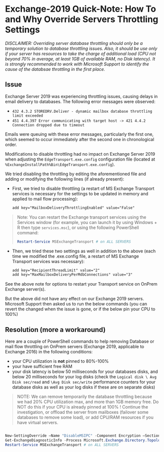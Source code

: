 # Exchange-2019 Quick-Note: How To and Why Override Servers Throttling Settings

*DISCLAIMER: Overriding server database throttling should only be a temporary solution to database throttling issues. Also, it should be use only if your server has resources to take the charge of additional load (CPU not beyond 70% in average, at least 1GB of available RAM, no Disk latency). It is strongly recommended to work with Microsoft Support to identify the cause of the databsae throttling in the first place.*

## Issue

Exchange Server 2019 was experiencing throttling issues, causing delays in email delivery to databases. The following error messages were observed:

- `432 4.3.2 STOREDRV.Deliver - dynamic mailbox database throttling limit exceeded`
- `451 4.4.397 Error communicating with target host -> 421 4.4.2 Connection dropped due to timeout`

Emails were queuing with these error messages, particularly the first one, which seemed to occur immediately after the second one in chronological order.

Modifications to disable throttling had no impact on Exchange Server 2019 when adjusting the `EdgeTransport.exe.config` configuration file (located at `%ExchangeInstallPath%Bin\EdgeTransport.exe.config`).

We tried disabling the throttling by editing the aforementioned file and adding or modifying the following lines (if already present):

- First, we tried to disable throttling (a restart of MS Exchange Transport services is necessary for the settings to be updated in memory and applied to mail flow processing):

  ```xml
  add key="MailboxDeliveryThrottlingEnabled" value="False"
  ```

> Note: You can restart the Exchange transport services using the Services window (for example, you can launch it by using Windows + R then type `services.msc`), or using the following PowerShell command:
> 
> ```powershell
> Restart-Service MSExchangeTransport # on ALL SERVERS
> ```

- Then, we tried these two settings as well in addition to the above (each time we modified the .exe.config file, a restart of MS Exchange Transport services was necessary):

  ```xml
  add key="RecipientThreadLimit" value="2"
  add key="MaxMailboxDeliveryPerMdbConnections" value="3"
  ```

See the above note for options to restart your Transport service on OnPrem Exchange server(s).


But the above did not have any effect on our Exchange 2019 servers. Microsoft Support then asked us to run the below commands (you can revert the changed when the issue is gone, or if the below pin your CPU to 100%)

## Resolution (more a workaround)

Here are a couple of PowerShell commands to help removing Database or mail flow throttling on OnPrem servers (Exchange 2019, applicable to Exchange 2016) in the following conditions:

- your CPU utilization is **not** pinned to 80%-100%
- your have sufficient free RAM
- your disk latency is below 50 milliseconds for your databases disks, and below 20 milliseconds for your log disks (check the `Logical disk \ Avg Disk sec/read` and `\Avg Disk sec/write` performance counters for your database disks as well as your log disks if these are on separate disks)

> NOTE: We can remove temporarily the database throttling because we had 20% CPU utilization max, and more than 1GB memory free. Do NOT do this if your CPU is already pinned at 100% ! Continue the investigation, or offload the server from mailboxes (failover some databases to remove some load), or add CPU/RAM resources if you have virtual servers.

```powershell

New-SettingOverride –Name "DisableMSIPC" -Component Encryption –Section UseMSIPC –Parameters @("Enabled=false") -Reason "Disabling MSIPC stack" # on 1 SERVER
Get-ExchangeDiagnosticInfo -Process Microsoft.Exchange.Directory.TopologyService -Component VariantConfiguration -Argument Refresh # on ALL SERVERS
Restart-Service MSExchangeTransport # on ALL SERVERS

```
